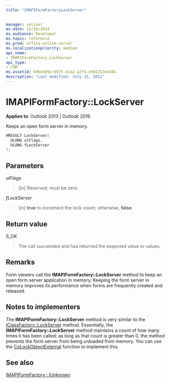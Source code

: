 ```yaml
---
title: "IMAPIFormFactoryLockServer"
 
 
manager: soliver
ms.date: 11/16/2014
ms.audience: Developer
ms.topic: reference
ms.prod: office-online-server
ms.localizationpriority: medium
api_name:
- IMAPIFormFactory.LockServer
api_type:
- COM
ms.assetid: b9bd389a-6975-41a2-a2f4-e501312e434b
description: "Last modified: July 23, 2011"
---
```


# IMAPIFormFactory::LockServer

  
  
**Applies to**: Outlook 2013 | Outlook 2016 
  
Keeps an open form server in memory.
  
```cpp
HRESULT LockServer(
  ULONG ulFlags,
  ULONG fLockServer
);
```

## Parameters

 _ulFlags_
  
> [in] Reserved; must be zero.
    
 _fLockServer_
  
> [in] **true** to increment the lock count; otherwise, **false**.
    
## Return value

S_OK 
  
> The call succeeded and has returned the expected value or values.
    
## Remarks

Form viewers call the **IMAPIFormFactory::LockServer** method to keep an open form server application in memory. Keeping the form server in memory improves its performance when forms are frequently created and released. 
  
## Notes to implementers

The **IMAPIFormFactory::LockServer** method is very similar to the [IClassFactory::LockServer](https://msdn.microsoft.com/library/ms682332%28v=VS.85%29.aspx) method. Essentially, the **IMAPIFormFactory::LockServer** method maintains a count of how many times it has been called; as long as that count is greater than 0, the method prevents the form server from being unloaded from memory. You can use the [CoLockObjectExternal](https://msdn.microsoft.com/library/ms680592%28VS.85%29.aspx) function to implement this. 
  
## See also



[IMAPIFormFactory : IUnknown](imapiformfactoryiunknown.md)

